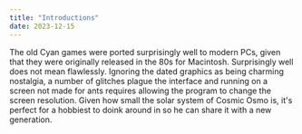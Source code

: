 ```yaml
---
title: "Introductions"
date: 2023-12-15
---
```


The old Cyan games were ported surprisingly well to modern PCs, given that they were originally released in the 80s for Macintosh. Surprisingly well does not mean flawlessly. Ignoring the dated graphics as being charming nostalgia, a number of glitches plague the interface and running on a screen not made for ants requires allowing the program to change the screen resolution. Given how small the solar system of Cosmic Osmo is, it's perfect for a hobbiest to doink around in so he can share it with a new generation.
